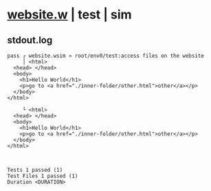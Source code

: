 # [website.w](../../../../../../examples/tests/sdk_tests/website/website.w) | test | sim

## stdout.log
```log
pass ┌ website.wsim » root/env0/test:access files on the website
     │ <html>
  <head> </head>
  <body>
    <h1>Hello World</h1>
    <p>go to <a href="./inner-folder/other.html">other</a></p>
  </body>
</html>

     └ <html>
  <head> </head>
  <body>
    <h1>Hello World</h1>
    <p>go to <a href="./inner-folder/other.html">other</a></p>
  </body>
</html>

 
 
Tests 1 passed (1)
Test Files 1 passed (1)
Duration <DURATION>
```

